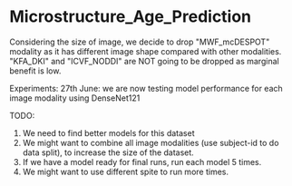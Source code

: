 # Microstructure_Age_Prediction

Considering the size of image, we decide to drop "MWF_mcDESPOT" modality as it has different image shape compared with other modalities.
"KFA_DKI" and "ICVF_NODDI" are NOT going to be dropped as marginal benefit is low.

Experiments:
27th June: we are now testing model performance for each image modality using DenseNet121


TODO: 
1. We need to find better models for this dataset
2. We might want to combine all image modalities (use subject-id to do data split), to increase the size of the dataset.
3. If we have a model ready for final runs, run each model 5 times.
4. We might want to use different spite to run more times.